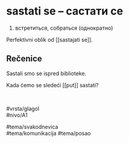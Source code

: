 # sastati se – састати се

1. встретиться, собраться (однократно)

Perfektivni oblik od [[sastajati se]].

## Rečenice

Sastali smo se ispred biblioteke.  

Kada ćemo se sledeći [[put]] sastati?

<br>

#vrsta/glagol  
#nivo/A1  

#tema/svakodnevica  
#tema/komunikacija
#tema/posao
